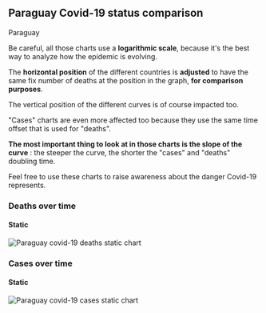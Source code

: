 ## Paraguay Covid-19 status comparison 

Paraguay



Be careful, all those charts use a **logarithmic scale**, because it's the best way to analyze how the epidemic is evolving.
 
The **horizontal position** of the different countries is **adjusted** to have the same fix number of deaths at the position in the graph, **for comparison purposes**.

The vertical position of the different curves is of course impacted too.

"Cases" charts are even more affected too because they use the same time offset that is used for "deaths".

**The most important thing to look at in those charts is the slope of the curve** : the steeper the curve, the shorter the "cases" and "deaths" doubling time.

Feel free to use these charts to raise awareness about the danger Covid-19 represents. 


 
### Deaths over time
 
#### Static
![Paraguay covid-19 deaths static chart](https://raw.githubusercontent.com/madlag/coronavirus_study/master/notebooks/graphs/2020-04-02/countries/Paraguay/2020-04-02_Paraguay_deaths.png "Paraguay covid-19 deaths static chart")   

 
### Cases over time
 
#### Static
![Paraguay covid-19 cases static chart](https://raw.githubusercontent.com/madlag/coronavirus_study/master/notebooks/graphs/2020-04-02/countries/Paraguay/2020-04-02_Paraguay_cases.png "Paraguay covid-19 cases static chart")   

